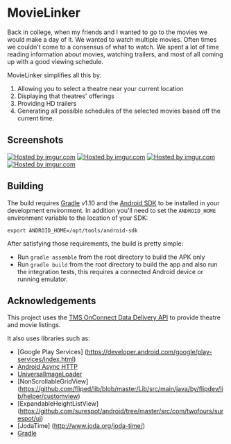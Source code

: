 # MovieLinker
Back in college, when my friends and I wanted to go to the movies we would make a day of it.  We wanted to watch multiple movies.  Often times we couldn't come to a consensus of what to watch.  We spent a lot of time reading information about movies, watching trailers, and most of all coming up with a good viewing schedule.

MovieLinker simplifies all this by:

1.  Allowing you to select a theatre near your current location
2.  Displaying that theatres' offerings
3.  Providing HD trailers
4.  Generating all possible schedules of the selected movies based off the current time.

## Screenshots
<a href="http://imgur.com/VzfyfTD"><img src="http://i.imgur.com/VzfyfTD.png" title="Hosted by imgur.com"/></a>
<a href="http://imgur.com/nU0aqQT"><img src="http://i.imgur.com/nU0aqQT.png" title="Hosted by imgur.com"/></a>
<a href="http://imgur.com/gPaFnzY"><img src="http://i.imgur.com/gPaFnzY.png" title="Hosted by imgur.com"/></a>
<a href="http://imgur.com/Mm3s7xl"><img src="http://i.imgur.com/Mm3s7xl.png" title="Hosted by imgur.com"/></a>


## Building

The build requires [Gradle](http://www.gradleware.com/)
v1.10 and the [Android SDK](http://developer.android.com/sdk/index.html)
to be installed in your development environment. In addition you'll need to set
the `ANDROID_HOME` environment variable to the location of your SDK:

    export ANDROID_HOME=/opt/tools/android-sdk

After satisfying those requirements, the build is pretty simple:

* Run `gradle assemble` from the root directory to build the APK only
* Run `gradle build` from the root directory to build the app and also run
  the integration tests, this requires a connected Android device or running
  emulator.

## Acknowledgements

This project uses the [TMS OnConnect Data Delivery API](http://developer.tmsapi.com/io-docs) to provide theatre and movie listings.

It also uses libraries such as:
 
 * [Google Play Services] (https://developer.android.com/google/play-services/index.html)
 * [Android Async HTTP](https://github.com/loopj/android-async-http)
 * [UniversalImageLoader](https://github.com/nostra13/Android-Universal-Image-Loader)
 * [NonScrollableGridView] (https://github.com/fliped/lib/blob/master/Lib/src/main/java/by/flipdev/lib/helper/customview)
 * [ExpandableHeightListView] (https://github.com/surespot/android/tree/master/src/com/twofours/surespot/ui)
 * [JodaTime] (http://www.joda.org/joda-time/) 
 * [Gradle](https://github.com/gradle/gradle)

